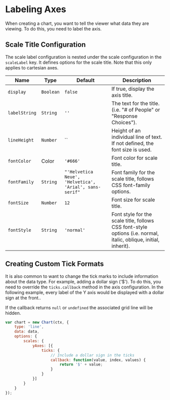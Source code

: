 # Labeling Axes

When creating a chart, you want to tell the viewer what data they are viewing. To do this, you need to label the axis.

## Scale Title Configuration

The scale label configuration is nested under the scale configuration in the `scaleLabel` key. It defines options for the scale title. Note that this only applies to cartesian axes.

| Name | Type | Default | Description
| -----| ---- | --------| -----------
| `display` | `Boolean` | `false` | If true, display the axis title.
| `labelString` | `String` | `''` | The text for the title. (i.e. "# of People" or "Response Choices").
| `lineHeight` | `Number` | `` | Height of an individual line of text. If not defined, the font size is used.
| `fontColor` | Color | `'#666'` | Font color for scale title.
| `fontFamily` | `String` | `"'Helvetica Neue', 'Helvetica', 'Arial', sans-serif"` | Font family for the scale title, follows CSS font-family options.
| `fontSize` | `Number` | `12` | Font size for scale title.
| `fontStyle` | `String` | `'normal'` | Font style for the scale title, follows CSS font-style options (i.e. normal, italic, oblique, initial, inherit).

## Creating Custom Tick Formats

It is also common to want to change the tick marks to include information about the data type. For example, adding a dollar sign ('$'). To do this, you need to override the `ticks.callback` method in the axis configuration.
In the following example, every label of the Y axis would be displayed with a dollar sign at the front..

If the callback returns `null` or `undefined` the associated grid line will be hidden.

```javascript
var chart = new Chart(ctx, {
    type: 'line',
    data: data,
    options: {
        scales: {
            yAxes: [{
                ticks: {
                    // Include a dollar sign in the ticks
                    callback: function(value, index, values) {
                        return '$' + value;
                    }
                }
            }]
        }
    }
});
```
